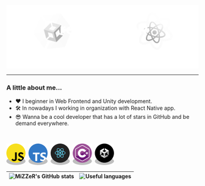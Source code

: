 ![Header](https://github.com/realMiZZeR/realMiZZeR/blob/main/header.png)

---
### A little about me...
- ❤️ I beginner in Web Frontend and Unity development.
- 🛠️ In nowadays I working in organization with React Native app.
- 😎 Wanna be a cool developer that has a lot of stars in GitHub and be demand everywhere.

<br />

![JavaScript](https://github.com/realMiZZeR/realMiZZeR/blob/main/js-logo.png)&nbsp;
![TypeScript](https://github.com/realMiZZeR/realMiZZeR/blob/main/ts-logo.png)&nbsp;
![React](https://github.com/realMiZZeR/realMiZZeR/blob/main/react-logo.png)&nbsp;
![CSharp](https://github.com/realMiZZeR/realMiZZeR/blob/main/csharp-logo.png)&nbsp;
![Unity](https://github.com/realMiZZeR/realMiZZeR/blob/main/unity-logo.png)&nbsp;

| ![MiZZeR's GitHub stats](https://github-readme-stats.vercel.app/api?username=realMiZZeR&show_icons=true&theme=aura_dark&hide=contribs) | ![Useful languages](https://github-readme-stats.vercel.app/api/top-langs/?username=realMiZZeR&layout=compact)
| ------------- | ------------- |



